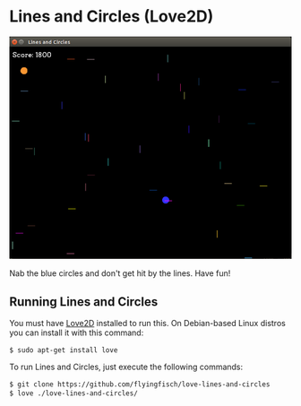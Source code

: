 Lines and Circles (Love2D)
==========================

![Screenshot](screenshot.png)

Nab the blue circles and don't get hit by the lines. Have fun!


Running Lines and Circles
-------------------------

You must have [Love2D](love2d.org) installed to run this. On
Debian-based Linux distros you can install it with this command:

~~~
$ sudo apt-get install love
~~~

To run Lines and Circles, just execute the following commands:

~~~
$ git clone https://github.com/flyingfisch/love-lines-and-circles
$ love ./love-lines-and-circles/
~~~
